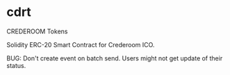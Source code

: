 # cdrt
CREDEROOM Tokens

Solidity ERC-20 Smart Contract for Crederoom ICO.

BUG: Don't create event on batch send. Users might not get update of their status. 
